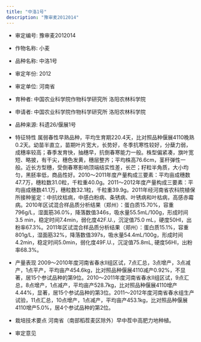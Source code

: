 ```yaml
---
title: "中洛1号"
description: "豫审麦2012014"
---
```

* 审定编号:  豫审麦2012014

*  作物名称:  小麦

*  品种名称:  中洛1号

*  审定年份:  2012

*  审定单位:  河南省

* 育种者:  中国农业科学院作物科学研究所 洛阳农林科学院

*  申请者:  中国农业科学院作物科学研究所 洛阳农林科学院

*  品种来源:  科遗26/偃展1号


*  特征特性
属弱春性早熟品种，平均生育期220.4天，比对照品种偃展4110晚熟0.2天。幼苗半直立，苗期叶片宽大，长势好，冬季抗寒性较好，分蘖力弱，成穗率较高；春季发育快，抽穗早，抗倒春寒能力一般。株型偏紧凑，旗叶宽短、略披，有干尖，穗色发黄，穗层整齐；平均株高76.6cm，茎秆弹性一般。近长方型穗，受倒春寒影响顶端结实性差，长芒；籽粒半角质，大小均匀，黑胚率低，商品性好。2010～2011年度产量构成三要素：平均亩成穗数47.7万，穗粒数31.0粒，千粒重40.0g。2011～2012年度产量构成三要素：平均亩成穗数41.1万，穗粒数32.1粒，千粒重39.9g。2011年经河南省农科院植保所接种鉴定：中抗纹枯病，中感白粉病、条锈病、叶锈病和叶枯病，高感赤霉病。2010年区试混合样品质分析结果（郑州）：蛋白质15.70%，容重796g/L，湿面筋36.0%，降落数值346s，吸水量55.5mL/100g，形成时间3.5 min，稳定时间7.4min，弱化度42F.U.，沉淀值75.0 mL，硬度50HI，出粉率67.3%。2011年区试混合样品质分析结果（郑州）：蛋白质15.1%，容重 801g/L，湿面筋32%，降落数值397s，吸水量54.4mL/100g，形成时间4.2min，稳定时间5.0min，弱化度49F.U.，沉淀值75.8mL, 硬度56HI，出粉率68.3%。


*  产量表现
2009～2010年度河南省春水Ⅱ组区试，7点汇总，3点增产，3点减产，1点平产，平均亩产454.6kg，比对照品种偃展4110减产0.92%，不显著，居15个参试品种的第9位。2010～2011年度河南省春水Ⅱ组区试，9点汇总，8点增产，1点减产，平均亩产528.7kg，比对照品种偃展4110增产4.44%，显著，居15个参试品种的第3位。2011～2012年度河南省春水组生产试验，11点汇总，10点增产，1点减产，平均亩产453.1kg，比对照品种偃展4110增产5.0%，居4个参试品种的第2位。


*  栽培技术要点
河南省（南部稻茬麦区除外）早中茬中高肥力地种植。


*  审定意见

